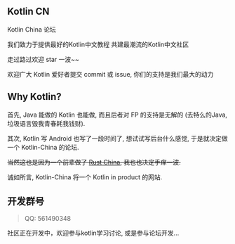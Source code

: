 ## Kotlin CN

Kotlin China 论坛

我们致力于提供最好的Kotlin中文教程 共建最潮流的Kotlin中文社区

走过路过欢迎 star 一波~~

欢迎广大 Kotlin 爱好者提交 commit 或 issue, 你们的支持是我们最大的动力

## Why Kotlin?

首先, Java 能做的 Kotlin 也能做, 而且后者对 FP 的支持是无解的 (去特么的Java, 垃圾语言毁我青春耗我钱财).

其次, Kotlin 写 Android 也写了一段时间了, 想试试写后台什么感觉, 于是就决定做一个 Kotlin-China 的论坛.

~~当然这也是因为一个前辈做了 [Rust China](http://rust-lang-cn.org/), 我也也决定手痒一波.~~

诚如所言, Kotlin-China 将一个 Kotlin in product 的网站. 

## 开发群号

> QQ: 561490348

社区正在开发中，欢迎参与kotlin学习讨论, 或是参与论坛开发...